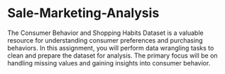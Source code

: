 # Sale-Marketing-Analysis

The Consumer Behavior and Shopping Habits Dataset is a valuable resource for understanding consumer preferences and purchasing behaviors. In this assignment, you will perform data wrangling tasks to clean and prepare the dataset for analysis. The primary focus will be on handling missing values and gaining insights into consumer behavior.